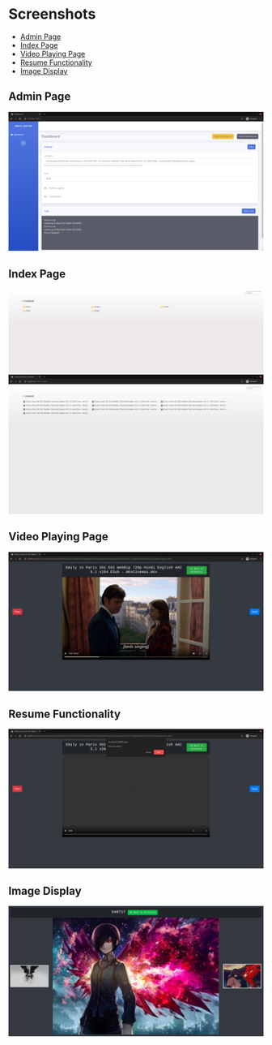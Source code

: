 # Screenshots
- [Admin Page](#admin-page)
- [Index Page](#index-page)
- [Video Playing Page](#video-playing-page)
- [Resume Functionality](#resume-functionality)
- [Image Display](#image-display)

## Admin Page

![](media-server-admin-page.png)

## Index Page

![](directory-listing.png)
![](media-server-index-page.png)


## Video Playing Page

![](media-server-video-playing.png)

## Resume Functionality

![](media-server-video-playing-resume.png)

## Image Display

![](image-display.png)

